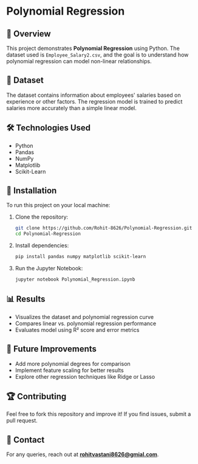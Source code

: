 # Polynomial Regression

## 📌 Overview
This project demonstrates **Polynomial Regression** using Python. The dataset used is `Employee_Salary2.csv`, and the goal is to understand how polynomial regression can model non-linear relationships.

## 📂 Dataset
The dataset contains information about employees' salaries based on experience or other factors. The regression model is trained to predict salaries more accurately than a simple linear model.

## 🛠️ Technologies Used
- Python
- Pandas
- NumPy
- Matplotlib
- Scikit-Learn

## 🚀 Installation
To run this project on your local machine:

1. Clone the repository:
   ```bash
   git clone https://github.com/Rohit-8626/Polynomial-Regression.git
   cd Polynomial-Regression
   ```
2. Install dependencies:
   ```bash
   pip install pandas numpy matplotlib scikit-learn
   ```
3. Run the Jupyter Notebook:
   ```bash
   jupyter notebook Polynomial_Regression.ipynb
   ```

## 📊 Results
- Visualizes the dataset and polynomial regression curve
- Compares linear vs. polynomial regression performance
- Evaluates model using R² score and error metrics

## 📜 Future Improvements
- Add more polynomial degrees for comparison
- Implement feature scaling for better results
- Explore other regression techniques like Ridge or Lasso

## 🏆 Contributing
Feel free to fork this repository and improve it! If you find issues, submit a pull request.

## 📧 Contact
For any queries, reach out at **rohitvastani8626@gmial.com**.

